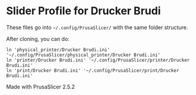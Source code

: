 # Slider Profile for Drucker Brudi

These files go into `~/.config/PrusaSlicer/` with the same folder structure.

After cloning, you can do:
```
ln 'physical_printer/Drucker Brudi.ini' '~/.config/PrusaSlicer/physical_printer/Drucker Brudi.ini'
ln 'printer/Drucker Brudi.ini' '~/.config/PrusaSlicer/printer/Drucker Brudi.ini'
ln 'print/Drucker Brudi.ini' '~/.config/PrusaSlicer/print/Drucker Brudi.ini'
```

Made with PrusaSlicer 2.5.2
